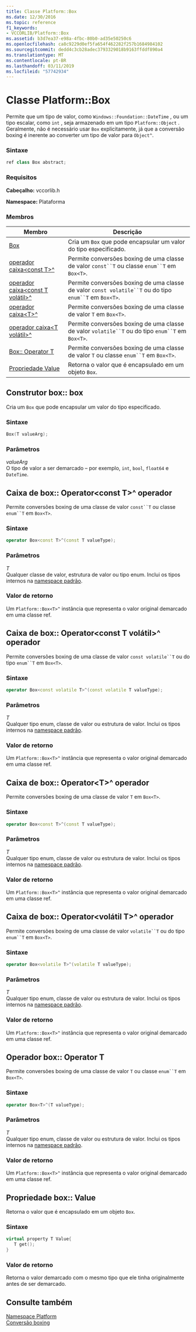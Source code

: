 ```yaml
---
title: Classe Platform::Box
ms.date: 12/30/2016
ms.topic: reference
f1_keywords:
- VCCORLIB/Platform::Box
ms.assetid: b3d7ea37-e98a-4fbc-80b0-ad35e50250c6
ms.openlocfilehash: ca8c9229d0ef5fa654f462282f257b1684984102
ms.sourcegitcommit: dedd4c3cb28adec3793329018b9163ffddf890a4
ms.translationtype: MT
ms.contentlocale: pt-BR
ms.lasthandoff: 03/11/2019
ms.locfileid: "57742934"
---
```

# <a name="platformbox-class"></a>Classe Platform::Box

Permite que um tipo de valor, como `Windows::Foundation::DateTime` , ou um tipo escalar, como `int` , seja armazenado em um tipo `Platform::Object` . Geralmente, não é necessário usar `Box` explicitamente, já que a conversão boxing é inerente ao converter um tipo de valor para `Object^`.

### <a name="syntax"></a>Sintaxe

```cpp
ref class Box abstract;
```

### <a name="requirements"></a>Requisitos

**Cabeçalho:** vccorlib.h

**Namespace:** Plataforma

### <a name="members"></a>Membros

|Membro|Descrição|
|------------|-----------------|
|[Box](#ctor) | Cria um `Box` que pode encapsular um valor do tipo especificado. |
|[operador caixa&lt;const T&gt;^](#box-const-t) | Permite conversões boxing de uma classe de valor `const``T` ou classe `enum``T` em `Box<T>`. |
|[operador caixa&lt;const T volátil&gt;^](#box-const-volatile-t) | Permite conversões boxing de uma classe de valor `const volatile``T` ou do tipo `enum``T` em `Box<T>`. |
|[operador caixa&lt;T&gt;^](#box-t) | Permite conversões boxing de uma classe de valor `T` em `Box<T>`. |
|[operador caixa&lt;T volátil&gt;^](#box-volatile-t) | Permite conversões boxing de uma classe de valor `volatile``T` ou do tipo `enum``T` em `Box<T>`. |
|[Box:: Operator T](#t) | Permite conversões boxing de uma classe de valor `T` ou classe `enum``T` em `Box<T>`. |
|[Propriedade Value](#value) | Retorna o valor que é encapsulado em um objeto `Box`. |

## <a name="ctor"></a> Construtor box:: box

Cria um `Box` que pode encapsular um valor do tipo especificado.

### <a name="syntax"></a>Sintaxe

```cpp
Box(T valueArg);
```

### <a name="parameters"></a>Parâmetros

*valueArg*<br/>
O tipo de valor a ser demarcado – por exemplo, `int`, `bool`, `float64` e `DateTime`.

## <a name="box-const-t"></a> Caixa de box:: Operator&lt;const T&gt;^ operador

Permite conversões boxing de uma classe de valor `const``T` ou classe `enum``T` em `Box<T>`.

### <a name="syntax"></a>Sintaxe

```cpp
operator Box<const T>^(const T valueType);
```

### <a name="parameters"></a>Parâmetros

*T*<br/>
Qualquer classe de valor, estrutura de valor ou tipo enum. Inclui os tipos internos na [namespace padrão](../cppcx/default-namespace.md).

### <a name="return-value"></a>Valor de retorno

Um `Platform::Box<T>^` instância que representa o valor original demarcado em uma classe ref.

## <a name="box-const-volatile-t"></a> Caixa de box:: Operator&lt;const T volátil&gt;^ operador

Permite conversões boxing de uma classe de valor `const volatile``T` ou do tipo `enum``T` em `Box<T>`.

### <a name="syntax"></a>Sintaxe

```cpp
operator Box<const volatile T>^(const volatile T valueType);
```

### <a name="parameters"></a>Parâmetros

*T*<br/>
Qualquer tipo enum, classe de valor ou estrutura de valor. Inclui os tipos internos na [namespace padrão](../cppcx/default-namespace.md).

### <a name="return-value"></a>Valor de retorno

Um `Platform::Box<T>^` instância que representa o valor original demarcado em uma classe ref.

## <a name="box-t"></a> Caixa de box:: Operator&lt;T&gt;^ operador

Permite conversões boxing de uma classe de valor `T` em `Box<T>`.

### <a name="syntax"></a>Sintaxe

```cpp
operator Box<const T>^(const T valueType);
```

### <a name="parameters"></a>Parâmetros

*T*<br/>
Qualquer tipo enum, classe de valor ou estrutura de valor. Inclui os tipos internos na [namespace padrão](../cppcx/default-namespace.md).

### <a name="return-value"></a>Valor de retorno

Um `Platform::Box<T>^` instância que representa o valor original demarcado em uma classe ref.

## <a name="box-volatile-t"></a> Caixa de box:: Operator&lt;volátil T&gt;^ operador

Permite conversões boxing de uma classe de valor `volatile``T` ou do tipo `enum``T` em `Box<T>`.

### <a name="syntax"></a>Sintaxe

```cpp
operator Box<volatile T>^(volatile T valueType);
```

### <a name="parameters"></a>Parâmetros

*T*<br/>
Qualquer tipo enum, classe de valor ou estrutura de valor. Inclui os tipos internos na [namespace padrão](../cppcx/default-namespace.md).

### <a name="return-value"></a>Valor de retorno

Um `Platform::Box<T>^` instância que representa o valor original demarcado em uma classe ref.

## <a name="t"></a>  Operador box:: Operator T

Permite conversões boxing de uma classe de valor `T` ou classe `enum``T` em `Box<T>`.

### <a name="syntax"></a>Sintaxe

```cpp
operator Box<T>^(T valueType);
```

### <a name="parameters"></a>Parâmetros

*T*<br/>
Qualquer tipo enum, classe de valor ou estrutura de valor. Inclui os tipos internos na [namespace padrão](../cppcx/default-namespace.md).

### <a name="return-value"></a>Valor de retorno

Um `Platform::Box<T>^` instância que representa o valor original demarcado em uma classe ref.

## <a name="value"></a> Propriedade box:: Value

Retorna o valor que é encapsulado em um objeto `Box`.

### <a name="syntax"></a>Sintaxe

```cpp
virtual property T Value{
   T get();
}
```

### <a name="return-value"></a>Valor de retorno

Retorna o valor demarcado com o mesmo tipo que ele tinha originalmente antes de ser demarcado.

## <a name="see-also"></a>Consulte também

[Namespace Platform](../cppcx/platform-namespace-c-cx.md)<br/>
[Conversão boxing](../cppcx/boxing-c-cx.md)
